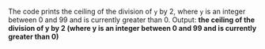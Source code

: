 The code prints the ceiling of the division of `y` by 2, where `y` is an integer between 0 and 99 and is currently greater than 0.
Output: **the ceiling of the division of y by 2 (where y is an integer between 0 and 99 and is currently greater than 0)**